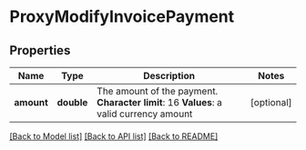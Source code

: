 # ProxyModifyInvoicePayment

## Properties
Name | Type | Description | Notes
------------ | ------------- | ------------- | -------------
**amount** | **double** | The amount of the payment. **Character limit**: 16 **Values**: a valid currency amount | [optional] 

[[Back to Model list]](../README.md#documentation-for-models) [[Back to API list]](../README.md#documentation-for-api-endpoints) [[Back to README]](../README.md)



